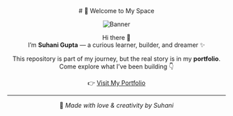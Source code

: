 <div align="center">
# 🌸 Welcome to My Space

![Banner](https://i.pinimg.com/originals/16/d7/c1/16d7c1dd8bc99b3b49a56d17679d5c74.gif)

Hi there 👋  
I’m **Suhani Gupta** — a curious learner, builder, and dreamer ✨  

This repository is part of my journey, but the real story is in my **portfolio**.  
Come explore what I’ve been building 👇  

👉 [Visit My Portfolio](https://suhanigupta.vercel.app/)

---

💫 <i> *Made with love & creativity by Suhani* </i>
</div>